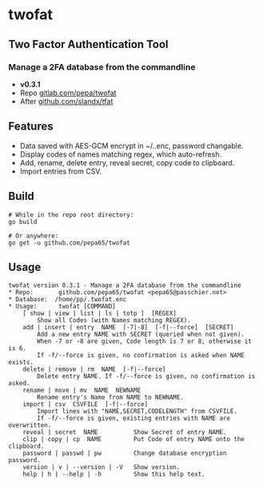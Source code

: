 # twofat
## Two Factor Authentication Tool
### Manage a 2FA database from the commandline
* **v0.3.1**
* Repo [gitlab.com/pepa/twofat](https://github.com/pepa65/twofat)
* After [github.com/slandx/tfat](https://github.com/slandx/tfat)

## Features
* Data saved with AES-GCM encrypt in ~/.<binaryname>.enc, password changable.
* Display codes of names matching regex, which auto-refresh.
* Add, rename, delete entry, reveal secret, copy code to clipboard.
* Import entries from CSV.

## Build
```shell
# While in the repo root directory:
go build

# Or anywhere:
go get -u github.com/pepa65/twofat
```

## Usage
```
twofat version 0.3.1 - Manage a 2FA database from the commandline
* Repo:       github.com/pepa65/twofat <pepa65@passchier.net>
* Database:  /home/pp/.twofat.enc
* Usage:      twofat [COMMAND]
    [ show | view | list | ls | totp ]  [REGEX]
        Show all Codes (with Names matching REGEX).
    add | insert | entry  NAME  [-7|-8]  [-f|--force]  [SECRET]
        Add a new entry NAME with SECRET (queried when not given).
        When -7 or -8 are given, Code length is 7 or 8, otherwise it is 6.
        If -f/--force is given, no confirmation is asked when NAME exists.
    delete | remove | rm  NAME  [-f|--force]
        Delete entry NAME. If -f/--force is given, no confirmation is asked.
    rename | move | mv  NAME  NEWNAME
        Rename entry's Name from NAME to NEWNAME.
    import | csv  CSVFILE  [-f|--force]
        Import lines with "NAME,SECRET,CODELENGTH" from CSVFILE.
        If -f/--force is given, existing entries with NAME are overwritten.
    reveal | secret  NAME          Show Secret of entry NAME.
    clip | copy | cp  NAME         Put Code of entry NAME onto the clipboard.
    password | passwd | pw         Change database encryption password.
    version | v | --version | -V   Show version.
    help | h | --help | -h         Show this help text.
```
